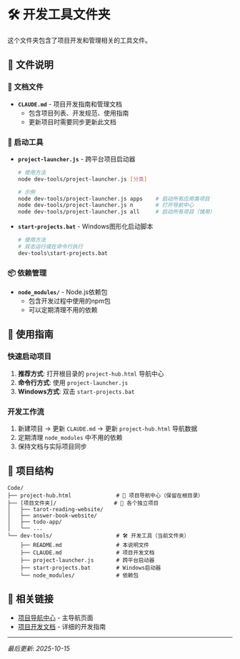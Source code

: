 # 🛠️ 开发工具文件夹

这个文件夹包含了项目开发和管理相关的工具文件。

## 📁 文件说明

### 📖 文档文件
- **`CLAUDE.md`** - 项目开发指南和管理文档
  - 包含项目列表、开发规范、使用指南
  - 更新项目时需要同步更新此文档

### 🚀 启动工具
- **`project-launcher.js`** - 跨平台项目启动器
  ```bash
  # 使用方法
  node dev-tools/project-launcher.js [分类]

  # 示例
  node dev-tools/project-launcher.js apps    # 启动所有应用类项目
  node dev-tools/project-launcher.js n       # 打开导航中心
  node dev-tools/project-launcher.js all     # 启动所有项目（慎用）
  ```

- **`start-projects.bat`** - Windows图形化启动脚本
  ```bash
  # 使用方法
  # 双击运行或在命令行执行
  dev-tools\start-projects.bat
  ```

### 📦 依赖管理
- **`node_modules/`** - Node.js依赖包
  - 包含开发过程中使用的npm包
  - 可以定期清理不用的依赖

## 🎯 使用指南

### 快速启动项目
1. **推荐方式**: 打开根目录的 `project-hub.html` 导航中心
2. **命令行方式**: 使用 `project-launcher.js`
3. **Windows方式**: 双击 `start-projects.bat`

### 开发工作流
1. 新建项目 → 更新 `CLAUDE.md` → 更新 `project-hub.html` 导航数据
2. 定期清理 `node_modules` 中不用的依赖
3. 保持文档与实际项目同步

## 📂 项目结构

```
Code/
├── project-hub.html              # 🧭 项目导航中心（保留在根目录）
├── [项目文件夹]/                  # 📁 各个独立项目
│   ├── tarot-reading-website/
│   ├── answer-book-website/
│   ├── todo-app/
│   └── ...
└── dev-tools/                    # 🛠️ 开发工具（当前文件夹）
    ├── README.md                 # 本说明文件
    ├── CLAUDE.md                 # 项目开发文档
    ├── project-launcher.js       # 跨平台启动器
    ├── start-projects.bat        # Windows启动器
    └── node_modules/             # 依赖包
```

## 🔗 相关链接

- [项目导航中心](../project-hub.html) - 主导航页面
- [项目开发文档](CLAUDE.md) - 详细的开发指南

---

*最后更新: 2025-10-15*